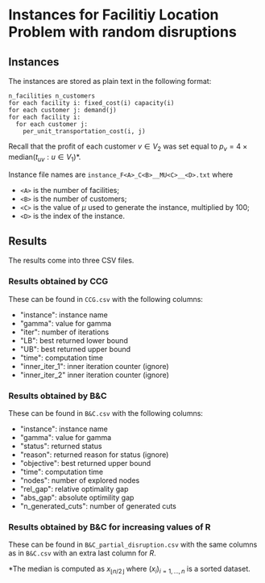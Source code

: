 # Instances for Facilitiy Location Problem with random disruptions

## Instances

The instances are stored as plain text in the following format:
```
n_facilities n_customers
for each facility i: fixed_cost(i) capacity(i)
for each customer j: demand(j)
for each facility i:
  for each customer j:
    per_unit_transportation_cost(i, j)
```

Recall that the profit of each customer $v\in V_2$ was set equal to $p_v = 4 \times \textrm{median} ( t_{uv} : u \in V_1 )$*.

Instance file names are `instance_F<A>_C<B>__MU<C>__<D>.txt` where
- `<A>` is the number of facilities;
- `<B>` is the number of customers;
- `<C>` is the value of $\mu$ used to generate the instance, multiplied by 100;
- `<D>` is the index of the instance.

## Results

The results come into three CSV files.

### Results obtained by CCG

These can be found in `CCG.csv` with the following columns:
- "instance": instance name 
- "gamma": value for gamma
- "iter": number of iterations
- "LB": best returned lower bound
- "UB": best returned upper bound
- "time": computation time
- "inner_iter_1": inner iteration counter (ignore)
- "inner_iter_2" inner iteration counter (ignore)

### Results obtained by B&C

These can be found in `B&C.csv` with the following columns:
- "instance": instance name
- "gamma": value for gamma
- "status": returned status
- "reason": returned reason for status (ignore)
- "objective": best returned upper bound
- "time": computation time
- "nodes": number of explored nodes
- "rel_gap": relative optimality gap
- "abs_gap": absolute optimility gap
- "n_generated_cuts": number of generated cuts

### Results obtained by B&C for increasing values of R

These can be found in `B&C_partial_disruption.csv` with the same columns as in `B&C.csv` with an extra last column for $R$. 



*The median is computed as $x_{\lfloor n/2 \rfloor}$ where $(x_i)_{i=1,...,n}$ is a sorted dataset.
